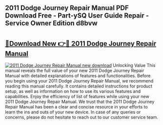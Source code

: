 ## 2011 Dodge Journey Repair Manual PDF Download Free - Part-ySQ User Guide Repair - Service Owner Edition d8bvw

# <h2><a href="http://bc42740.oget.top/?id=2011+Dodge+Journey+Repair+Manual">🔗Download New 👉🔴 2011 Dodge Journey Repair Manual</a></h2>

[![2011 Dodge Journey Repair Manual new download](https://i.imgur.com/5g1atiW.png)](http://bc42740.oget.top/?id=2011+Dodge+Journey+Repair+Manual)
Unlocking Value This manual reveals the full value of your new 2011 Dodge Journey Repair Manual with detailed explanations of features and functionalities. Before you begin using your 2011 Dodge Journey Repair Manual, we recommend reading this manual carefully. It contains detailed instructions for product setup, as well as information on how to use its various features and capabilities. Enjoy the efficiency of list of features while using your new 2011 Dodge Journey Repair Manual. We trust that the 2011 Dodge Journey Repair Manual has been a clear and concise resource in your efforts to learn the ins and outs of your new device. In case of any queries or concerns, please do not hesitate to reach out to our customer service team.
